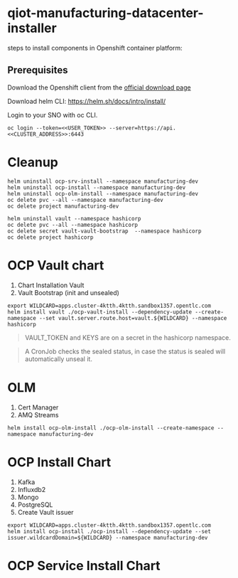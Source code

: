 # qiot-manufacturing-datacenter-installer

steps to install components in Openshift container platform:

## Prerequisites

Download the Openshift client from the [official download page](https://access.redhat.com/downloads/content/290/ver=4.8/rhel---8/4.8.13/x86_64/product-software)

Download helm CLI: https://helm.sh/docs/intro/install/

Login to your SNO with oc CLI.

```
oc login --token=<<USER_TOKEN>> --server=https://api.<<CLUSTER_ADDRESS>>:6443
```

# Cleanup

```
helm uninstall ocp-srv-install --namespace manufacturing-dev
helm uninstall ocp-install --namespace manufacturing-dev
helm uninstall ocp-olm-install --namespace manufacturing-dev
oc delete pvc --all --namespace manufacturing-dev
oc delete project manufacturing-dev

helm uninstall vault --namespace hashicorp
oc delete pvc --all --namespace hashicorp
oc delete secret vault-vault-bootstrap  --namespace hashicorp
oc delete project hashicorp
```

# OCP Vault chart

1. Chart Installation Vault
3. Vault Bootstrap (init and unsealed)

```
export WILDCARD=apps.cluster-4ktth.4ktth.sandbox1357.opentlc.com
helm install vault ./ocp-vault-install --dependency-update --create-namespace --set vault.server.route.host=vault.${WILDCARD} --namespace hashicorp
```
>
> VAULT_TOKEN and KEYS are on a secret in the hashicorp namespace.
>

>
> A CronJob checks the sealed status, in case the status is sealed will automatically unseal it.
>


# OLM

1. Cert Manager
2. AMQ Streams

```
helm install ocp-olm-install ./ocp-olm-install --create-namespace --namespace manufacturing-dev
```

# OCP Install Chart

1. Kafka
2. Influxdb2
3. Mongo
4. PostgreSQL
5. Create Vault issuer

```
export WILDCARD=apps.cluster-4ktth.4ktth.sandbox1357.opentlc.com
helm install ocp-install ./ocp-install --dependency-update --set issuer.wildcardDomain=${WILDCARD} --namespace manufacturing-dev
```

# OCP Service Install Chart